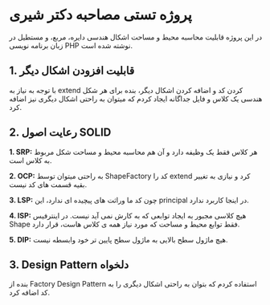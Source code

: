 # پروژه تستی مصاحبه دکتر شیری

در این پروژه قابلیت محاسبه محیط و مساحت اشکال هندسی دایره، مربع، و مستطیل در زبان برنامه نویسی PHP نوشته شده است.

## 1. قابلیت افزودن اشکال دیگر

با توجه به نیاز به extend کردن کد و اضافه کردن اشکال دیگر، بنده برای هر شکل هندسی یک کلاس و فایل جداگانه ایجاد کردم که میتوان به راحتی اشکال دیگری نیز اضافه کرد.

## 2. رعایت اصول SOLID

**1. SRP:** هر کلاس فقط یک وظیفه دارد و آن هم محاسبه محیط و مساحت شکل مربوط به کلاس است.

**2. OCP:** به راحتی میتوان توسط ShapeFactory کد را extend کرد و نیازی به تغییر بقیه قسمت های کد نیست.

**3. LSP:** چون کد ما وراثت های پیچیده ای ندارد، این principal در اینجا کاربرد ندارد.

**4. ISP:** هیچ کلاسی مجبور به ایجاد توابعی که به کارش نمی آید نیست. در اینترفیس Shape فقط توابع محیط و مساحت که مورد نیاز همه ی کلاس هاست، قرار دارد.

**5. DIP:** هیچ ماژول سطح بالایی به ماژول سطح پایین تر خود وابسطه نیست.

## 3. Design Pattern دلخواه

بنده از Factory Design Pattern استفاده کردم که بتوان به راحتی اشکال دیگری را به کد اضافه کرد.
 
